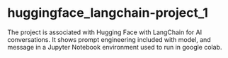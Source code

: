 # huggingface_langchain-project_1
The project is associated with Hugging Face with LangChain for AI conversations. It shows prompt engineering included with model, and message in a Jupyter Notebook environment used to run in google colab. 
